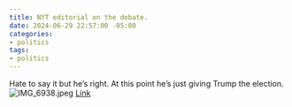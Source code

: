```yaml
---
title: NYT editorial on the debate.
date: 2024-06-29 22:57:00 -05:00
categories:
- politics
tags:
- politics
---
```


Hate to say it but he’s right. At this point he’s just giving Trump the election. 
![IMG_6938.jpeg](/uploads/IMG_6938.jpeg)
[Link](https://www.nytimes.com/2024/06/28/opinion/joe-biden-tom-friedman.html?smid=nytcore-ios-share&referringSource=articleShare&sgrp=c-cb "Joe Biden Is a Good Man and a Good President. He Must Bow Out of the Race.")